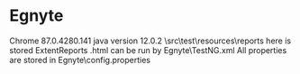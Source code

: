 # Egnyte
Chrome 87.0.4280.141
java version 12.0.2
\src\test\resources\reports here is stored ExtentReports .html
can be run by Egnyte\TestNG.xml
All properties are stored in Egnyte\config.properties
